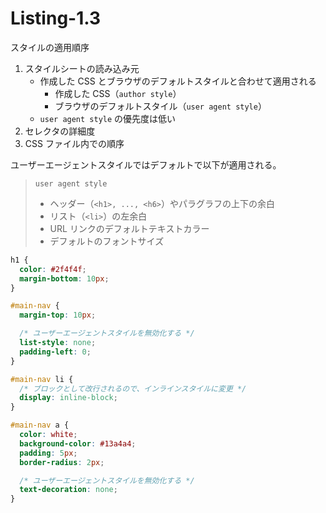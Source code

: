 # Listing-1.3

スタイルの適用順序

1. スタイルシートの読み込み元
   - 作成した CSS とブラウザのデフォルトスタイルと合わせて適用される
     - 作成した CSS（`author style`）
     - ブラウザのデフォルトスタイル（`user agent style`）
   - `user agent style` の優先度は低い
2. セレクタの詳細度
3. CSS ファイル内での順序

ユーザーエージェントスタイルではデフォルトで以下が適用される。

> `user agent style`
>
> - ヘッダー（`<h1>, ..., <h6>`）やパラグラフの上下の余白
> - リスト（`<li>`）の左余白
> - URL リンクのデフォルトテキストカラー
> - デフォルトのフォントサイズ

```css
h1 {
  color: #2f4f4f;
  margin-bottom: 10px;
}

#main-nav {
  margin-top: 10px;

  /* ユーザーエージェントスタイルを無効化する */
  list-style: none;
  padding-left: 0;
}

#main-nav li {
  /* ブロックとして改行されるので、インラインスタイルに変更 */
  display: inline-block;
}

#main-nav a {
  color: white;
  background-color: #13a4a4;
  padding: 5px;
  border-radius: 2px;

  /* ユーザーエージェントスタイルを無効化する */
  text-decoration: none;
}
```
